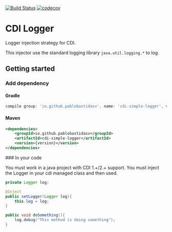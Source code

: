 [![Build Status](https://travis-ci.org/pablobastidasv/cdi-logger.svg?branch=master)](https://travis-ci.org/pablobastidasv/cdi-logger)
[![codecov](https://codecov.io/gh/pablobastidasv/cdi-logger/branch/master/graph/badge.svg)](https://codecov.io/gh/pablobastidasv/cdi-logger)

# CDI Logger

Logger injection strategy for CDI. 

This injector use the standard logging library `java.util.logging.*` to log.

## Getting started

### Add dependency

#### Gradle
```groovy
compile group: 'io.github.pablobastidasv', name: 'cdi-simple-logger', version:{version}
```

#### Maven
```xml
<dependencies>
    <groupId>io.github.pablobastidasv</groupId>
    <artifactId>cdi-simple-logger</artifactId>
    <version>{version}</version>
</dependencies>
```

### In your code

You must work in a java project with CDI 1.+/2.+ support. You must inject the Logger in your
cdi managed class and then used.

````java
private Logger log;

@Inject
public setLogger(Logger log){
    this.log = log;
}

public void doSomething(){
    log.debug("This method is doing something");
}

````